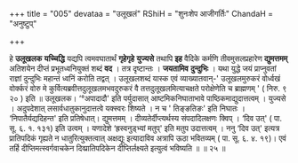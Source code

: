 +++
title = "005"
devataa = "उलूखलं"
RShiH = "शुनःशेप आजीगर्तिः"
ChandaH = "अनुष्टुप्"

+++


हे **उलूखलक** **यच्चिद्धि** यद्यपि त्वमवघातार्थं **गृहेगृहे** **युज्यसे** तथापि **इह** वैदिके कर्मणि तीवमुसलप्रहारेण **द्युमत्तमम्** अतिशयेन दीप्तं प्रभूतध्वनियुक्तं शब्दं **वद** । तत्र दृष्टान्तः । **जयतामिव** **दुन्दुभिः** । यथा युद्धे जयं प्राप्नुवतां राज्ञां दुन्दुभिः महान्तं ध्वनिं करोति तद्वत् । उलूखलशब्दं यास्क एवं व्याख्यातवान्-' उलूखलमुरुकरं वोर्ध्वखं वोर्क्करं वोरु मे कुर्वित्यब्रवीत्तदुलूखलमभवदुरुकरं वै तत्तदुलूखलमित्याचक्षते परोक्षेणेति च ब्राह्मणम् ' ( निरु. ९ २० ) इति ॥ उलूखलक। ‘°अपादादौ' इति पर्युदासात् आष्टमिकनिघाताभावे पाष्ठिकमाद्युदात्तत्वम् । युज्यसे । अदुपदेशात् लसार्वधातुकानुदात्तत्वे यक्स्वरः शिष्यते । न च ' तिङ्ङतिङः' इति निघातः । ‘निपातैर्यद्यदिहन्त' इति प्रतिषेधात्। द्युमत्तमम् । दीव्यतेर्दीप्त्यर्थस्य संपदादिलक्षणः क्विप् । ‘दिव उत्' ( पा. सू. ६. १. १३१) इति उत्वम् । यणादेशे ‘ह्रस्वनुड्भ्यां मतुप्' इति मतुप उदात्तत्वम् । ननु ‘दिव उत्' इत्यत्र प्रातिपदिकं गृह्यते न धातुरित्युक्तत्वात् अक्षद्यूः इत्यादाविव अत्रापि ऊठा भवितव्यम् ( पा. सू. ६. ४. १९)। एवं तर्हि दीप्तिमत्स्वर्गवाचकेन दिव्प्रातिपदिकेन दीप्तिर्लक्ष्यते इत्युत्वं भविष्यति ॥ ॥ २५ ॥